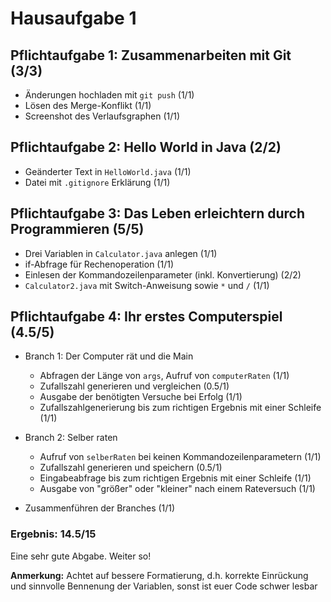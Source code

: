# Hausaufgabe 1 #

## Pflichtaufgabe 1: Zusammenarbeiten mit Git (3/3) ##
+ Änderungen hochladen mit `git push` (1/1)
+ Lösen des Merge-Konflikt (1/1)
+ Screenshot des Verlaufsgraphen (1/1)

## Pflichtaufgabe 2: Hello World in Java (2/2) ##
+ Geänderter Text in `HelloWorld.java` (1/1)
+ Datei mit `.gitignore` Erklärung (1/1)

## Pflichtaufgabe 3: Das Leben erleichtern durch Programmieren (5/5) ##
+ Drei Variablen in `Calculator.java` anlegen (1/1)
+ if-Abfrage für Rechenoperation (1/1)
+ Einlesen der Kommandozeilenparameter (inkl. Konvertierung) (2/2)
+ `Calculator2.java` mit Switch-Anweisung sowie `*` und `/` (1/1)

## Pflichtaufgabe 4: Ihr erstes Computerspiel (4.5/5) ##
+ Branch 1: Der Computer rät und die Main
	- Abfragen der Länge von `args`, Aufruf von `computerRaten` (1/1)
	- Zufallszahl generieren und vergleichen (0.5/1)
	- Ausgabe der benötigten Versuche bei Erfolg (1/1)
	- Zufallszahlgenerierung bis zum richtigen Ergebnis mit einer Schleife (1/1) 

+ Branch 2: Selber raten
	- Aufruf von `selberRaten` bei keinen Kommandozeilenparametern (1/1)
	- Zufallszahl generieren und speichern (0.5/1)
	- Eingabeabfrage bis zum richtigen Ergebnis mit einer Schleife (1/1)
	- Ausgabe von "größer" oder "kleiner" nach einem Rateversuch (1/1) 

+ Zusammenführen der Branches (1/1)

### Ergebnis: 14.5/15 ###

Eine sehr gute Abgabe. Weiter so!

**Anmerkung:** Achtet auf bessere Formatierung, d.h. korrekte Einrückung und sinnvolle Bennenung der Variablen, sonst ist euer Code schwer lesbar